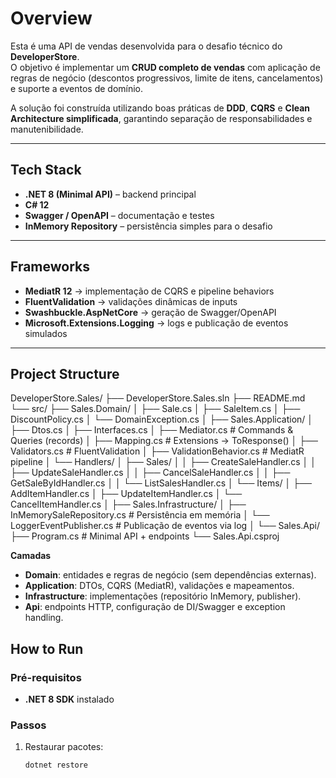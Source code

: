 # Overview
Esta é uma API de vendas desenvolvida para o desafio técnico do **DeveloperStore**.  
O objetivo é implementar um **CRUD completo de vendas** com aplicação de regras de negócio (descontos progressivos, limite de itens, cancelamentos) e suporte a eventos de domínio.  

A solução foi construída utilizando boas práticas de **DDD**, **CQRS** e **Clean Architecture simplificada**, garantindo separação de responsabilidades e manutenibilidade.

---

## Tech Stack
- **.NET 8 (Minimal API)** – backend principal  
- **C# 12**  
- **Swagger / OpenAPI** – documentação e testes  
- **InMemory Repository** – persistência simples para o desafio  

---

## Frameworks
- **MediatR 12** → implementação de CQRS e pipeline behaviors  
- **FluentValidation** → validações dinâmicas de inputs  
- **Swashbuckle.AspNetCore** → geração de Swagger/OpenAPI  
- **Microsoft.Extensions.Logging** → logs e publicação de eventos simulados  

---

## Project Structure

DeveloperStore.Sales/
├── DeveloperStore.Sales.sln
├── README.md
└── src/
├── Sales.Domain/
│ ├── Sale.cs
│ ├── SaleItem.cs
│ ├── DiscountPolicy.cs
│ └── DomainException.cs
│
├── Sales.Application/
│ ├── Dtos.cs
│ ├── Interfaces.cs
│ ├── Mediator.cs # Commands & Queries (records)
│ ├── Mapping.cs # Extensions → ToResponse()
│ ├── Validators.cs # FluentValidation
│ ├── ValidationBehavior.cs # MediatR pipeline
│ └── Handlers/
│ ├── Sales/
│ │ ├── CreateSaleHandler.cs
│ │ ├── UpdateSaleHandler.cs
│ │ ├── CancelSaleHandler.cs
│ │ ├── GetSaleByIdHandler.cs
│ │ └── ListSalesHandler.cs
│ └── Items/
│ ├── AddItemHandler.cs
│ ├── UpdateItemHandler.cs
│ └── CancelItemHandler.cs
│
├── Sales.Infrastructure/
│ ├── InMemorySaleRepository.cs # Persistência em memória
│ └── LoggerEventPublisher.cs # Publicação de eventos via log
│
└── Sales.Api/
├── Program.cs # Minimal API + endpoints
└── Sales.Api.csproj

**Camadas**
- **Domain**: entidades e regras de negócio (sem dependências externas).
- **Application**: DTOs, CQRS (MediatR), validações e mapeamentos.
- **Infrastructure**: implementações (repositório InMemory, publisher).
- **Api**: endpoints HTTP, configuração de DI/Swagger e exception handling.

## How to Run

### Pré-requisitos
- **.NET 8 SDK** instalado

### Passos
1. Restaurar pacotes:
   ```bash
   dotnet restore